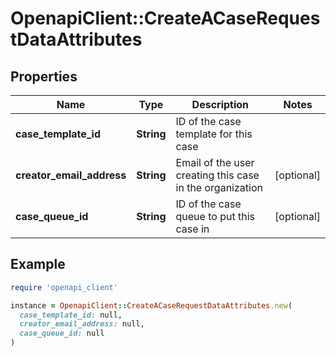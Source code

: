 # OpenapiClient::CreateACaseRequestDataAttributes

## Properties

| Name | Type | Description | Notes |
| ---- | ---- | ----------- | ----- |
| **case_template_id** | **String** | ID of the case template for this case |  |
| **creator_email_address** | **String** | Email of the user creating this case in the organization | [optional] |
| **case_queue_id** | **String** | ID of the case queue to put this case in | [optional] |

## Example

```ruby
require 'openapi_client'

instance = OpenapiClient::CreateACaseRequestDataAttributes.new(
  case_template_id: null,
  creator_email_address: null,
  case_queue_id: null
)
```

